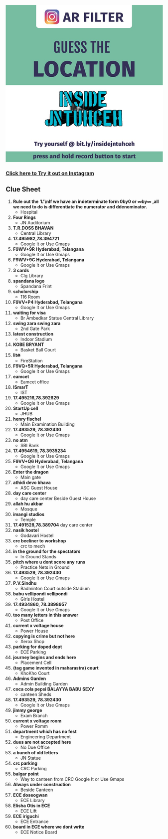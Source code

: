 [![](https://github.com/NitishGadangi/QR_Hunt/blob/cluesheet/screenshots/logo1.jpg?raw=true)](https://bit.ly/insidejntuhceh)

### [Click here to Try it out on Instagram](https://bit.ly/insidejntuhceh)

## Clue Sheet
1. **Rule out the 'L'\nIf we have an indeterminate form 0by0 or ∞by∞ ,all we need to do is differentiate the numerator and ddenominator.**
    * Hospital
2. **Four Rings**
    * JN Auditorium
3. **T.R.DOSS BHAVAN**
    * Central Library
4. **17.495982,78.394721**
    * Google It or Use Gmaps
5. **F9WV+9R Hyderabad, Telangana**
    * Google It or Use Gmaps
6. **F9WV+9C Hyderabad, Telangana**
    * Google It or Use Gmaps
7. **3 cards**
    * Clg Library
8. **spandana logo**
    * Spandana Frint
9. **scholorship**
    * 116 Room
10. **F9VV+P4 Hyderabad, Telangana**
    * Google It or Use Gmaps
11. **waiting for visa**
    * Br Ambedkar Statue Central Library
12. **swing zara swing zara**
    * 2nd Gate Park
13. **latest construction**
    * Indoor Stadium
14. **KOBE BRYANT**
    * Basket Ball Court
15. **lit🔥**
    * FireStation
16. **F9VQ+5R Hyderabad, Telangana**
    * Google It or Use Gmaps
17. **eamcet**
    * Eamcet office
18. **ISmarT**
    * IST
19. **17.495216,78.392629**
    * Google It or Use Gmaps
20. **StartUp cell**
    * JHUB
21. **henry fischel**
    * Main Examination Building
22. **17.493529, 78.392430**
    * Google It or Use Gmaps
23. **no atm**
    * SBI Bank
24. **17.4954619, 78.3935234**
    * Google It or Use Gmaps
25. **F9VV+Q6 Hyderabad, Telangana**
    * Google It or Use Gmaps
26. **Enter the dragon**
    * Main gate
27. **athidi devo bhava**
    * ASC Guest House
28. **day care center**
    * day care center Beside Guest House
29. **allah hu akbar**
    * Mosque
30. **imangi studios**
    * Temple
31. **17.491528,78.389704**
day care center
32. **nasik hostel**
    * Godavari Hostel
33. **crc beeliner to workshop**
    * crc to mech
34. **in the ground for the spectators**
    * In Ground Stands
35. **pitch where u dont score any runs**
    * Practice Nets in Ground
36. **17.493529, 78.392430**
    * Google It or Use Gmaps
37. **P.V.Sindhu**
    * Badminton Court outside Stadium
38. **babu vellipondi vellipondi**
    * Girls Hostel
39. **17.4934860, 78.3898957**
    * Google It or Use Gmaps
40. **too many letters in this answer**
    * Post Office
41. **current x voltage house**
    * Power House
42. **copying is crime but not here**
    * Xerox Shop
43. **parking for doped dept**
    * ECE Parking
44. **journey begins and ends here**
    * Placement Cell
45. **(tag game invented in maharastra) court**
    * KhoKho Court
46. **Admins Garden**
    * Admin Building Garden
47. **coca cola pepsi BALAYYA BABU SEXY**
    * canteen Sheds
48. **17.493529, 78.392430**
    * Google It or Use Gmaps
49. **jimmy george**
    * Exam Branch
50. **current x voltage room**
    * Power Romm
51. **department which has no fest**
    * Engineering Department
52. **dues are not accepted here**
    * No Due Office
53. **a bunch of old letters**
    * JN Statue
54. **crc parking**
    * CRC Parking
55. **balgar point**
    * Way to canteen from CRC  Google It or Use Gmaps
59. **Always under construction**
    * Beside Canteen
57. **ECE doseogwan**
    * ECE Library
58. **Elisha Otis in ECE**
    * ECE Lift
59. **ECE iriguchi**
    * ECE Entrance
60. **board in ECE where we dont write**
	* ECE Notice Board
